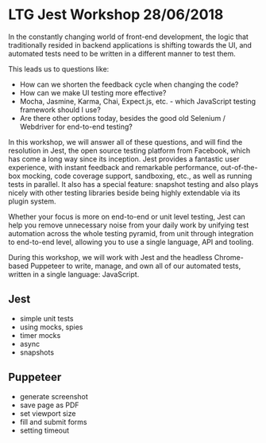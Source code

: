 # LTG Jest Workshop 28/06/2018

In the constantly changing world of front-end development, the logic that traditionally resided in backend applications is shifting towards the UI, and automated tests need to be written in a different manner to test them.

This leads us to questions like:

- How can we shorten the feedback cycle when changing the code?
- How can we make UI testing more effective?
- Mocha, Jasmine, Karma, Chai, Expect.js, etc. - which JavaScript testing framework should I use?
- Are there other options today, besides the good old Selenium / Webdriver for end-to-end testing?

In this workshop, we will answer all of these questions, and will find the resolution in Jest, the open source testing platform from Facebook, which has come a long way since its inception. Jest provides a fantastic user experience, with instant feedback and remarkable performance, out-of-the-box mocking, code coverage support, sandboxing, etc., as well as running tests in parallel. It also has a special feature: snapshot testing and also plays nicely with other testing libraries beside being highly extendable via its plugin system.

Whether your focus is more on end-to-end or unit level testing, Jest can help you remove unnecessary noise from your daily work by unifying test automation across the whole testing pyramid, from unit through integration to end-to-end level, allowing you to use a single language, API and tooling.

During this workshop, we will work with Jest and the headless Chrome-based Puppeteer to write, manage, and own all of our automated tests, written in a single language: JavaScript.

## Jest

- simple unit tests
- using mocks, spies
- timer mocks
- async
- snapshots

## Puppeteer

- generate screenshot
- save page as PDF
- set viewport size
- fill and submit forms
- setting timeout
